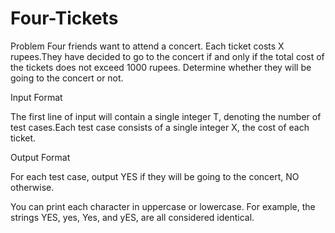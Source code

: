 # Four-Tickets

Problem
Four friends want to attend a concert. Each ticket costs X rupees.They have decided to go to the concert if and only if the total cost of the tickets does not exceed 1000 rupees.
Determine whether they will be going to the concert or not.

Input Format

The first line of input will contain a single integer T, denoting the number of test cases.Each test case consists of a single integer X, the cost of each ticket.

Output Format

For each test case, output YES if they will be going to the concert, NO otherwise.

You can print each character in uppercase or lowercase. For example, the strings YES, yes, Yes, and yES, are all considered identical.
